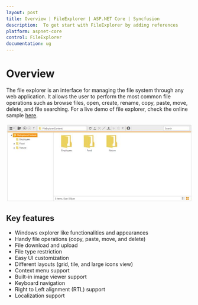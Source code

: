 ```yaml
---
layout: post
title: Overview | FileExplorer | ASP.NET Core | Syncfusion
description:  To get start with FileExplorer by adding references
platform: aspnet-core
control: FileExplorer
documentation: ug
---
```


# Overview

The file explorer is an interface for managing the file system through any web application. It allows the user to perform the most common file operations such as browse files, open, create, rename, copy, paste, move, delete, and file searching.
For a live demo of file explorer, check the online sample [here](http://aspnetcore.syncfusion.com/fileexplorer/default).

![](Overview_images/Overview_img1.jpeg)

## Key features

* Windows explorer like functionalities and appearances
* Handy file operations (copy, paste, move, and delete)
* File download and upload
* File type restriction
* Easy UI customization
* Different layouts (grid, tile, and large icons view)
* Context menu support
* Built-in image viewer support
* Keyboard navigation
* Right to Left alignment (RTL) support
* Localization support